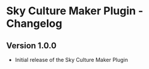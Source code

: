 # Sky Culture Maker Plugin - Changelog

## Version 1.0.0

* Initial release of the Sky Culture Maker Plugin